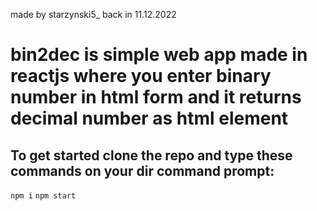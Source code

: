made by starzynski5_ back in 11.12.2022
# bin2dec is simple web app made in reactjs where you enter binary number in html form and it returns decimal number as html element

## To get started clone the repo and type these commands on your dir command prompt:
`npm i`
`npm start`
